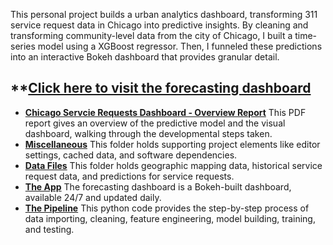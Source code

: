 This personal project builds a urban analytics dashboard, transforming 311 service request data in Chicago into predictive insights.
By cleaning and transforming community-level data from the city of Chicago, I built a time-series model using a XGBoost regressor. 
Then, I funneled these predictions into an interactive Bokeh dashboard that provides granular detail. 

## **[Click here to visit the forecasting dashboard](https://github.com/dominickyacono/chicago-service-dashboard/main/app.py)

- **[Chicago Servcie Requests Dashboard - Overview Report](https://github.com/dominickyacono/chicago-service-dashboard/main/Chicago%20Servcie%20Requests%20Dashboard%20-%20Overview%20Report.pdf)**
  This PDF report gives an overview of the predictive model and the visual dashboard, walking through the developmental steps taken.
- **[Miscellaneous](https://github.com/dominickyacono/chicago-service-dashboard/main/miscellaneous)**
  This folder holds supporting project elements like editor settings, cached data, and software dependencies.
- **[Data Files](https://github.com/dominickyacono/chicago-service-dashboard/main/data_file)**
  This folder holds geographic mapping data, historical service request data, and predictions for service requests.
- **[The App](https://github.com/dominickyacono/chicago-service-dashboard/main/app.py)**
  The forecasting dashboard is a Bokeh-built dashboard, available 24/7 and updated daily.
- **[The Pipeline](https://github.com/dominickyacono/chicago-service-dashboard/main/pipeline.py)**
  This python code provides the step-by-step process of data importing, cleaning, feature engineering, model building, training, and testing.

  
  

